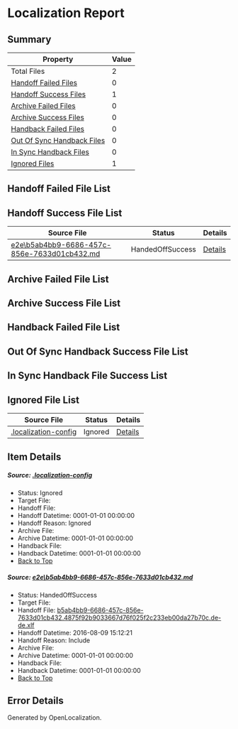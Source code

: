 # <a name='report-top'></a> Localization Report

## Summary
 Property | Value 
 -------- | ----- 
 Total Files | 2
[ Handoff Failed Files ](#handoff-failed-list)| 0
[ Handoff Success Files ](#handoff-success-list)| 1
[ Archive Failed Files ](#archive-failed-list)| 0
[ Archive Success Files ](#archive-success-list)| 0
[ Handback Failed Files ](#handback-failed-list)| 0
[ Out Of Sync Handback Files ](#outofsync-handback-success-list)| 0
[ In Sync Handback Files ](#insync-handback-success-list)| 0
[ Ignored Files ](#ignored-list)| 1

## <a name='handoff-failed-list'></a> Handoff Failed File List

## <a name='handoff-success-list'></a> Handoff Success File List
 Source File | Status | Details 
 ----------- | ------ | ------- 
 [e2e\b5ab4bb9-6686-457c-856e-7633d01cb432.md](https://github.com/OpenLocalizationTestOrg/oltest/blob/9d439b5a837f3c72ff4cc93ebe65ff7b703c2752/e2e/b5ab4bb9-6686-457c-856e-7633d01cb432.md) | HandedOffSuccess | [Details](#31d162f0d60ca6f4829a332eb888f1d68d05137a1)

## <a name='archive-failed-list'></a> Archive Failed File List

## <a name='archive-success-list'></a> Archive Success File List

## <a name='handback-failed-list'></a> Handback Failed File List

## <a name='outofsync-handback-success-list'></a> Out Of Sync Handback Success File List

## <a name='insync-handback-success-list'></a> In Sync Handback File Success List

## <a name='ignored-list'></a> Ignored File List
 Source File | Status | Details 
 ----------- | ------ | ------- 
 [.localization-config](https://github.com/OpenLocalizationTestOrg/oltest/blob/9d439b5a837f3c72ff4cc93ebe65ff7b703c2752/.localization-config) | Ignored | [Details](#3d4f252ac210baf56311d7e97dcc2db10974dbd20)

## Item Details
##### <a name='3d4f252ac210baf56311d7e97dcc2db10974dbd20'></a> Source: [.localization-config](https://github.com/OpenLocalizationTestOrg/oltest/blob/9d439b5a837f3c72ff4cc93ebe65ff7b703c2752/.localization-config)
* Status: Ignored
* Target File: 
* Handoff File: 
* Handoff Datetime: 0001-01-01 00:00:00
* Handoff Reason: Ignored
* Archive File: 
* Archive Datetime: 0001-01-01 00:00:00
* Handback File: 
* Handback Datetime: 0001-01-01 00:00:00
* [Back to Top](#report-top)

##### <a name='31d162f0d60ca6f4829a332eb888f1d68d05137a1'></a> Source: [e2e\b5ab4bb9-6686-457c-856e-7633d01cb432.md](https://github.com/OpenLocalizationTestOrg/oltest/blob/9d439b5a837f3c72ff4cc93ebe65ff7b703c2752/e2e/b5ab4bb9-6686-457c-856e-7633d01cb432.md)
* Status: HandedOffSuccess
* Target File: 
* Handoff File: [b5ab4bb9-6686-457c-856e-7633d01cb432.4875f92b9033667d76f025f2c233eb00da27b70c.de-de.xlf](https://github.com/OpenLocalizationTestOrg/olhandoff-e2e/blob/c7962001e5473da45a0ffca90b3ab8e8c828d592/ol-handoff/OpenLocalizationTestOrg/ol-test-dede/ci/ht/b5ab4bb9-6686-457c-856e-7633d01cb432.4875f92b9033667d76f025f2c233eb00da27b70c.de-de.xlf)
* Handoff Datetime: 2016-08-09 15:12:21
* Handoff Reason: Include
* Archive File: 
* Archive Datetime: 0001-01-01 00:00:00
* Handback File: 
* Handback Datetime: 0001-01-01 00:00:00
* [Back to Top](#report-top)


## Error Details

Generated by OpenLocalization.
